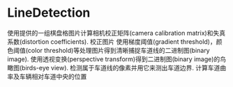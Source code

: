 # LineDetection
使用提供的一组棋盘格图片计算相机校正矩阵(camera calibration matrix)和失真系数(distortion coefficients).
校正图片
使用梯度阈值(gradient threshold)，颜色阈值(color threshold)等处理图片得到清晰捕捉车道线的二进制图(binary image).
使用透视变换(perspective transform)得到二进制图(binary image)的鸟瞰图(birds-eye view).
检测属于车道线的像素并用它来测出车道边界.
计算车道曲率及车辆相对车道中央的位置
